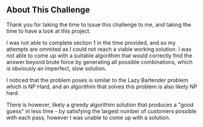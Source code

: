 ## About This Challenge

Thank you for taking the time to issue this challenge to me, and taking the time to have a look at this project.

I was not able to complete section 1 in the time provided, and so my attempts are ommited as I could not reach a viable working solution. I was not able to come up with a suitable algorithim that would correctly find the answer beyond brute force by generating all possible combinations, which is obviously an imperfect, slow solution.

I noticed that the problem poses is similar to the Lazy Bartender problem which is NP Hard, and an algorithim that solves this problem is also likely NP hard.

There is however, likely a greedy algorithim solution that produces a "good guess" in less time - by satisfying the largest number of customers possible with each pass, however I was unable to come up with a solution.
